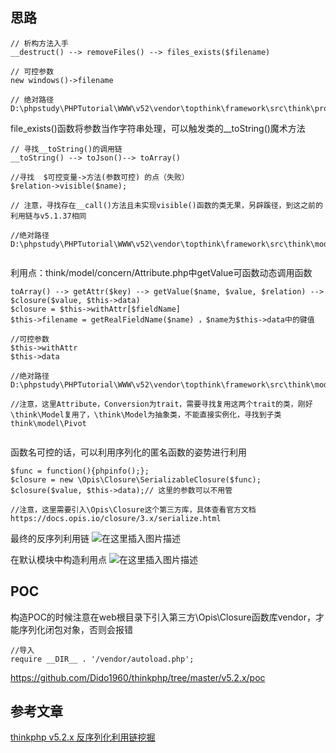 ﻿## 思路
```
// 析构方法入手
__destruct() --> removeFiles() --> files_exists($filename)
 
// 可控参数
new windows()->filename
 
// 绝对路径
D:\phpstudy\PHPTutorial\WWW\v52\vendor\topthink\framework\src\think\process\pipes\Windows.php
 ```


file_exists()函数将参数当作字符串处理，可以触发类的__toString()魔术方法

```
// 寻找__toString()的调用链
__toString() --> toJson()--> toArray()
 
//寻找  $可控变量->方法(参数可控) 的点（失败）
$relation->visible($name);
 
// 注意，寻找存在__call()方法且未实现visible()函数的类无果，另辟蹊径，到这之前的利用链与v5.1.37相同
 
//绝对路径
D:\phpstudy\PHPTutorial\WWW\v52\vendor\topthink\framework\src\think\model\concern\Conversion.php
 
```

利用点：think/model/concern/Attribute.php中getValue可函数动态调用函数
```
toArray() --> getAttr($key) --> getValue($name, $value, $relation) --> $closure($value, $this->data)
$closure = $this->withAttr[$fieldName] 
$this->filename = getRealFieldName($name) ，$name为$this->data中的键值
 
//可控参数
$this->withAttr
$this->data
 
//绝对路径
D:\phpstudy\PHPTutorial\WWW\v52\vendor\topthink\framework\src\think\model\concern\Attribute.php
 
//注意，这里Attribute，Conversion为trait，需要寻找复用这两个trait的类，刚好\think\Model复用了，\think\Model为抽象类，不能直接实例化，寻找到子类think\model\Pivot
 
 ```
函数名可控的话，可以利用序列化的匿名函数的姿势进行利用
 ```
$func = function(){phpinfo();};
$closure = new \Opis\Closure\SerializableClosure($func);
$closure($value, $this->data);// 这里的参数可以不用管
 
//注意，这里需要引入\Opis\Closure这个第三方库，具体查看官方文档
https://docs.opis.io/closure/3.x/serialize.html
```

最终的反序列利用链
![在这里插入图片描述](https://img-blog.csdnimg.cn/2019092801111542.png?x-oss-process=image/watermark,type_ZmFuZ3poZW5naGVpdGk,shadow_10,text_aHR0cHM6Ly9ibG9nLmNzZG4ubmV0L3FxXzQxODA5ODk2,size_16,color_FFFFFF,t_70)

在默认模块中构造利用点
![在这里插入图片描述](https://img-blog.csdnimg.cn/20190925143232558.png?x-oss-process=image/watermark,type_ZmFuZ3poZW5naGVpdGk,shadow_10,text_aHR0cHM6Ly9ibG9nLmNzZG4ubmV0L3FxXzQxODA5ODk2,size_16,color_FFFFFF,t_70)
## POC
构造POC的时候注意在web根目录下引入第三方\Opis\Closure函数库vendor，才能序列化闭包对象，否则会报错

```
//导入
require __DIR__ . '/vendor/autoload.php';
```
https://github.com/Dido1960/thinkphp/tree/master/v5.2.x/poc
## 参考文章
[thinkphp v5.2.x 反序列化利用链挖掘](https://www.anquanke.com/post/id/187332)
